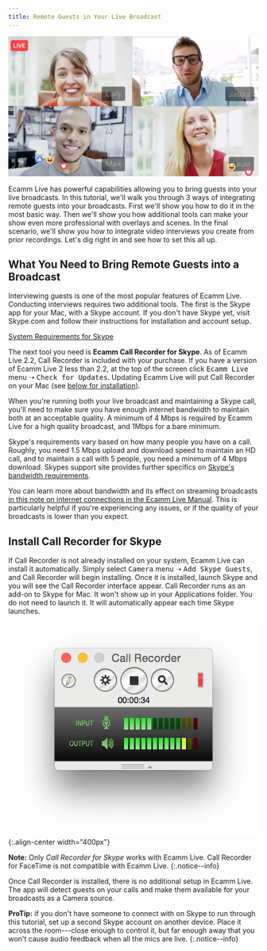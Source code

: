 ```yaml
---
title: Remote Guests in Your Live Broadcast
---
```


![4-person interview](/assets/img/4way.jpg)

Ecamm Live has powerful capabilities allowing you to bring guests into your live broadcasts. In this tutorial, we'll walk you through 3 ways of integrating remote guests into your broadcasts. First we'll show you how to do it in the most basic way. Then we'll show you how additional tools can make your show even more professional with overlays and scenes. In the final scenario, we'll show you how to integrate video interviews you create from prior recordings. Let's dig right in and see how to set this all up.

## What You Need to Bring Remote Guests into a Broadcast

Interviewing guests is one of the most popular features of Ecamm Live. Conducting interviews requires two additional tools. The first is the Skype app for your Mac, with a Skype account. If you don't have Skype yet, visit Skype.com and follow their instructions for installation and account setup.

[System Requirements for Skype](https://support.skype.com/en/faq/fa10328/what-are-the-system-requirements-for-skype)

The next tool you need is **Ecamm Call Recorder for Skype**. As of Ecamm Live 2.2, Call Recorder is included with your purchase. If you have a version of Ecamm Live 2 less than 2.2, at the top of the screen click <samp>Ecamm Live</samp> menu ➝ <samp>Check for Updates</samp>. Updating Ecamm Live will put Call Recorder on your Mac (see [below for installation](#install-call-recorder-for-skype)).

When you're running both your live broadcast and maintaining a Skype call, you'll need to make sure you have enough internet bandwidth to maintain both at an acceptable quality. A minimum of 4 Mbps is required by Ecamm Live for a high quality broadcast, and 1Mbps for a bare minimum. 

Skype's requirements vary based on how many people you have on a call. Roughly, you need 1.5 Mbps upload and download speed to maintain an HD call, and to maintain a call with 5 people, you need a minimum of 4 Mbps download. Skypes support site provides further specifics on [Skype's bandwidth requirements](https://support.skype.com/en/faq/FA1417/how-much-bandwidth-does-skype-need).

You can learn more about bandwidth and its effect on streaming broadcasts [in this note on internet connections in the Ecamm Live Manual](/ecamm-live-manual/007-broadcast-to-rtmp/#a-technical-aside-about-internet-connections). This is particularly helpful if you're experiencing any issues, or if the quality of your broadcasts is lower than you expect.

## Install Call Recorder for Skype

If Call Recorder is not already installed on your system, Ecamm Live can install it automatically. Simply select <samp>Camera</samp> menu ➝ <samp>Add Skype Guests</samp>, and Call Recorder will begin installing. Once it is installed, launch Skype and you will see the Call Recorder interface appear. Call Recorder runs as an add-on to Skype for Mac. It won't show up in your Applications folder. You do not need to launch it. It will automatically appear each time Skype launches.

![Call Recorder for Skype Interface](/assets/img/callrecorder.png){:.align-center width="400px"}

**Note:** Only _Call Recorder for Skype_ works with Ecamm Live. Call Recorder for FaceTime is not compatible with Ecamm Live.
{:.notice--info}

Once Call Recorder is installed, there is no additional setup in Ecamm Live. The app will detect guests on your calls and make them available for your broadcasts as a Camera source.

**ProTip:** if you don't have someone to connect with on Skype to run through this tutorial, set up a second Skype account on another device. Place it across the room---close enough to control it, but far enough away that you won't cause audio feedback when all the mics are live.
{:.notice--info}